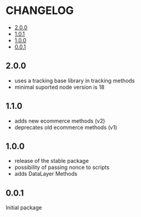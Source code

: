 # CHANGELOG

- [2.0.0](#2.0.0)
- [1.0.1](#1.1.0)
- [1.0.0](#1.0.0)
- [0.0.1](#0.0.1)

## 2.0.0

- uses a tracking base library in tracking methods
- minimal suported node version is 18

## 1.1.0

- adds new ecommerce methods (v2)
- deprecates old ecommerce methods (v1)

## 1.0.0

- release of the stable package
- possibility of passing nonce to scripts
- adds DataLayer Methods

## 0.0.1

Initial package
